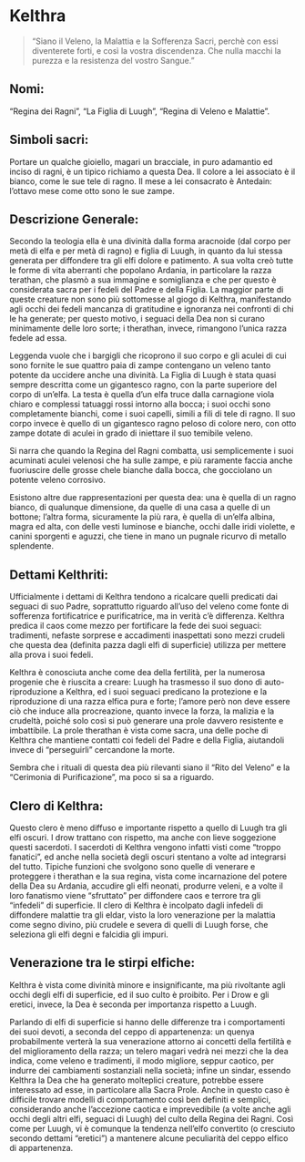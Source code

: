 # Kelthra

> “Siano il Veleno, la Malattia e la Sofferenza Sacri, perchè con essi diventerete forti, e così la vostra discendenza. Che nulla macchi la purezza e la resistenza del vostro Sangue.”

## Nomi: 
“Regina dei Ragni”, “La Figlia di Luugh”, “Regina di Veleno e Malattie”.

## Simboli sacri: 
Portare un qualche gioiello, magari un bracciale, in puro adamantio ed inciso di ragni, è un tipico richiamo a questa Dea. Il colore a lei associato è il bianco, come le sue tele di ragno. Il mese a lei consacrato è Antedain: l’ottavo mese come otto sono le sue zampe.

## Descrizione Generale:
Secondo la teologia ella è una divinità dalla forma aracnoide (dal corpo per metà di elfa e per metà di ragno) e figlia di Luugh, in quanto da lui stessa generata per diffondere tra gli elfi dolore e patimento. A sua volta creò tutte le forme di vita aberranti che popolano Ardania, in particolare la razza terathan, che plasmò a sua immagine e somiglianza e che per questo è considerata sacra per i fedeli del Padre e della Figlia. La maggior parte di queste creature non sono più sottomesse al giogo di Kelthra, manifestando agli occhi dei fedeli mancanza di gratitudine e ignoranza nei confronti di chi le ha generate; per questo motivo, i seguaci della Dea non si curano minimamente delle loro sorte; i therathan, invece, rimangono l’unica razza fedele ad essa.

Leggenda vuole che i bargigli che ricoprono il suo corpo e gli aculei di cui sono fornite le sue quattro paia di zampe contengano un veleno tanto potente da uccidere anche una divinità. La Figlia di Luugh è stata quasi sempre descritta come un gigantesco ragno, con la parte superiore del corpo di un’elfa. La testa è quella d’un elfa truce dalla carnagione viola chiaro e complessi tatuaggi rossi intorno alla bocca; i suoi occhi sono completamente bianchi, come i suoi capelli, simili a fili di tele di ragno. Il suo corpo invece è quello di un gigantesco ragno peloso di colore nero, con otto zampe dotate di aculei in grado di iniettare il suo temibile veleno.

Si narra che quando la Regina del Ragni combatta, usi semplicemente i suoi acuminati aculei velenosi che ha sulle zampe, e più raramente faccia anche fuoriuscire delle grosse chele bianche dalla bocca, che gocciolano un potente veleno corrosivo.

Esistono altre due rappresentazioni per questa dea: una è quella di un ragno bianco, di qualunque dimensione, da quelle di una casa a quelle di un bottone; l’altra forma, sicuramente la più rara, è quella di un’elfa albina, magra ed alta, con delle vesti luminose e bianche, occhi dalle iridi violette, e canini sporgenti e aguzzi, che tiene in mano un pugnale ricurvo di metallo splendente.

## Dettami Kelthriti:
Ufficialmente i dettami di Kelthra tendono a ricalcare quelli predicati dai seguaci di suo Padre, soprattutto riguardo all’uso del veleno come fonte di sofferenza fortificatrice e purificatrice, ma in verità c’è differenza. Kelthra predica il caos come mezzo per fortificare la fede dei suoi seguaci: tradimenti, nefaste sorprese e accadimenti inaspettati sono mezzi crudeli che questa dea (definita pazza dagli elfi di superficie) utilizza per mettere alla prova i suoi fedeli.

Kelthra è conosciuta anche come dea della fertilità, per la numerosa progenie che è riuscita a creare: Luugh ha trasmesso il suo dono di auto-riproduzione a Kelthra, ed i suoi seguaci predicano la protezione e la riproduzione di una razza elfica pura e forte; l’amore però non deve essere ciò che induce alla procreazione, quanto invece la forza, la malizia e la crudeltà, poiché solo così si può generare una prole davvero resistente e imbattibile. La prole therathan è vista come sacra, una delle poche di Kelthra che mantiene contatti coi fedeli del Padre e della Figlia, aiutandoli invece di “perseguirli” cercandone la morte.

Sembra che i rituali di questa dea più rilevanti siano il “Rito del Veleno” e la “Cerimonia di Purificazione”, ma poco si sa a riguardo.

## Clero di Kelthra:
Questo clero è meno diffuso e importante rispetto a quello di Luugh tra gli elfi oscuri. I drow trattano con rispetto, ma anche con lieve soggezione questi sacerdoti. I sacerdoti di Kelthra vengono infatti visti come “troppo fanatici”, ed anche nella società degli oscuri stentano a volte ad integrarsi del tutto. Tipiche funzioni che svolgono sono quelle di venerare e proteggere i therathan e la sua regina, vista come incarnazione del potere della Dea su Ardania, accudire gli elfi neonati, produrre veleni, e a volte il loro fanatismo viene “sfruttato” per diffondere caos e terrore tra gli “infedeli” di superficie. Il clero di Kelthra è incolpato dagli infedeli di diffondere malattie tra gli eldar, visto la loro venerazione per la malattia come segno divino, più crudele e severa di quelli di Luugh forse, che seleziona gli elfi degni e falcidia gli impuri.

## Venerazione tra le stirpi elfiche:
Kelthra è vista come divinità minore e insignificante, ma più rivoltante agli occhi degli elfi di superficie, ed il suo culto è proibito. Per i Drow e gli eretici, invece, la Dea è seconda per importanza rispetto a Luugh.

Parlando di elfi di superficie si hanno delle differenze tra i comportamenti dei suoi devoti, a seconda del ceppo di appartenenza: un quenya probabilmente verterà la sua venerazione attorno ai concetti della fertilità e del miglioramento della razza; un telero magari vedrà nei mezzi che la dea indica, come veleno e tradimenti, il modo migliore, seppur caotico, per indurre dei cambiamenti sostanziali nella società; infine un sindar, essendo Kelthra la Dea che ha generato molteplici creature, potrebbe essere interessato ad esse, in particolare alla Sacra Prole. Anche in questo caso è difficile trovare modelli di comportamento così ben definiti e semplici, considerando anche l’accezione caotica e imprevedibile (a volte anche agli occhi degli altri elfi, seguaci di Luugh) del culto della Regina dei Ragni. Così come per Luugh, vi è comunque la tendenza nell’elfo convertito (o cresciuto secondo dettami “eretici”) a mantenere alcune peculiarità del ceppo elfico di appartenenza.